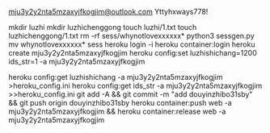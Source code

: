 mju3y2y2nta5mzaxyjfkogjim@outlook.com
Yttyhxways778!

mkdir luzhi
mkdir luzhichenggong
touch luzhi/1.txt
touch luzhichenggong/1.txt
rm -rf sess/whynotlovexxxxxx*
python3 sessgen.py
mv whynotlovexxxxxx* sess
heroku login -i
heroku container:login
heroku create mju3y2y2nta5mzaxyjfkogjim
heroku config:set luzhishichang=1200 ids_str=1 -a mju3y2y2nta5mzaxyjfkogjim

heroku config:get luzhishichang -a mju3y2y2nta5mzaxyjfkogjim >heroku_config.ini
heroku config:get ids_str -a mju3y2y2nta5mzaxyjfkogjim >>heroku_config.ini
git add -A && git commit -m "add douyinzhibo31sby" && git push origin douyinzhibo31sby
heroku container:push web -a mju3y2y2nta5mzaxyjfkogjim && heroku container:release web -a mju3y2y2nta5mzaxyjfkogjim